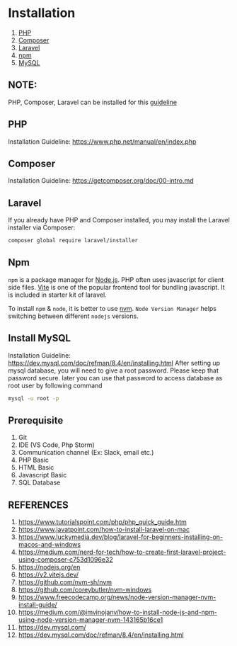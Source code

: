# Installation

1. [PHP](https://www.php.net/)
2. [Composer](https://getcomposer.org/)
3. [Laravel](https://laravel.com/)
4. [npm](https://www.npmjs.com/)
5. [MySQL](https://dev.mysql.com/)


## NOTE:
PHP, Composer, Laravel can be installed for this [guideline](https://laravel.com/docs/11.x)

## PHP
Installation Guideline: https://www.php.net/manual/en/index.php

## Composer
Installation Guideline: https://getcomposer.org/doc/00-intro.md

## Laravel

If you already have PHP and Composer installed, you may install the Laravel installer via Composer:

```bash
composer global require laravel/installer
```

## Npm
`npm` is a package manager for [Node.js](https://nodejs.org/en). PHP often uses javascript for client side files. [Vite](https://v2.vitejs.dev/) is one of the popular frontend tool for bundling javascript. It is included in starter kit of laravel.

To install `npm` & `node`, it is better to use [nvm](https://github.com/nvm-sh/nvm?tab=readme-ov-file). `Node Version Manager` helps switching between different `nodejs` versions. 

## Install MySQL
Installation Guideline: https://dev.mysql.com/doc/refman/8.4/en/installing.html
After setting up mysql database, you will need to give a root password. Please keep that password secure. later you can use that password to access database as root user by following command
```bash
mysql -u root -p
```


## Prerequisite
1. Git
2. IDE (VS Code, Php Storm)
3. Communication channel (Ex: Slack, email etc.)
4. PHP Basic
5. HTML Basic
6. Javascript Basic
7. SQL Database


## REFERENCES
1. https://www.tutorialspoint.com/php/php_quick_guide.htm
2. https://www.javatpoint.com/how-to-install-laravel-on-mac
3. https://www.luckymedia.dev/blog/laravel-for-beginners-installing-on-macos-and-windows
4. https://medium.com/nerd-for-tech/how-to-create-first-laravel-project-using-composer-c753d1096e32
5. https://nodejs.org/en
6. https://v2.vitejs.dev/
7. https://github.com/nvm-sh/nvm
8. https://github.com/coreybutler/nvm-windows
9. https://www.freecodecamp.org/news/node-version-manager-nvm-install-guide/
10. https://medium.com/@imvinojanv/how-to-install-node-js-and-npm-using-node-version-manager-nvm-143165b16ce1
11. https://dev.mysql.com/
12. https://dev.mysql.com/doc/refman/8.4/en/installing.html

